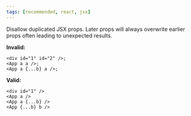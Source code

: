 ```yaml
---
tags: [recommended, react, jsx]
---
```


Disallow duplicated JSX props. Later props will always overwrite earlier props
often leading to unexpected results.

**Invalid:**

```tsx
<div id="1" id="2" />;
<App a a />;
<App a {...b} a />;
```

**Valid:**

```tsx
<div id="1" />
<App a />
<App a {...b} />
<App {...b} b />
```
